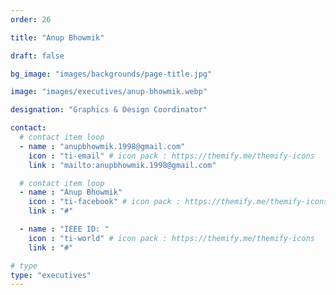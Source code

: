 ```yaml
---
order: 26

title: "Anup Bhowmik"

draft: false

bg_image: "images/backgrounds/page-title.jpg"

image: "images/executives/anup-bhowmik.webp"

designation: "Graphics & Design Coordinator"

contact:
  # contact item loop
  - name : "anupbhowmik.1998@gmail.com"
    icon : "ti-email" # icon pack : https://themify.me/themify-icons
    link : "mailto:anupbhowmik.1998@gmail.com"

  # contact item loop
  - name : "Anup Bhowmik"
    icon : "ti-facebook" # icon pack : https://themify.me/themify-icons
    link : "#"

  - name : "IEEE ID: "
    icon : "ti-world" # icon pack : https://themify.me/themify-icons
    link : "#"

# type
type: "executives"
---
```

